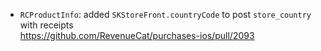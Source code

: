  - `RCProductInfo`: added `SKStoreFront.countryCode` to post `store_country` with receipts  
		https://github.com/RevenueCat/purchases-ios/pull/2093
